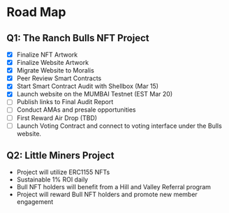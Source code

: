 # Road Map

## Q1: The Ranch Bulls NFT Project

* [x] Finalize NFT Artwork
* [x] Finalize Website Artwork
* [x] Migrate Website to Moralis
* [x] Peer Review Smart Contracts
* [x] Start Smart Contract Audit with Shellbox (Mar 15)
* [x] Launch website on the MUMBAI Testnet (EST Mar 20)
* [ ] Publish links to Final Audit Report
* [ ] Conduct AMAs and presale opportunities
* [ ] First Reward Air Drop (TBD)
* [ ] Launch Voting Contract and connect to voting interface under the Bulls website.

## Q2: Little Miners Project

* Project will utilize ERC1155 NFTs
* Sustainable 1% ROI daily
* Bull NFT holders will benefit from a Hill and Valley Referral program
* Project will reward Bull NFT holders and promote new member engagement

&#x20;







